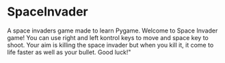 # SpaceInvader
 A space invaders game made to learn Pygame.
 Welcome to Space Invader game! You can use right and left kontrol keys to move and space key to shoot. Your aim is killing the space invader but when you kill it, it come to life faster as well as your bullet. Good luck!"
